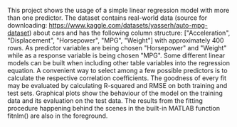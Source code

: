 This project shows the usage of a simple linear regression model with more than one predictor. The dataset contains real-world data (source for downloading: https://www.kaggle.com/datasets/yasserh/auto-mpg-dataset) about cars and has the following column structure: ["Acceleration", "Displacement", "Horsepower", "MPG", "Weight"] with approximately 400 rows. As predictor variables are being chosen "Horsepower" and "Weight" while as a response variable is being chosen "MPG". Some different linear models can be built when including other table variables into the regression equation. A convenient way to select among a few possible predictors is to calculate the respective correlation coefficients. The goodness of every fit may be evaluated by calculating R-squared and RMSE on both training and test sets.
Graphical plots show the behaviour of the model on the training data and its evaluation on the test data. The results from the fitting procedure happening behind the scenes in the built-in MATLAB function fitnlm() are also in the foreground.
